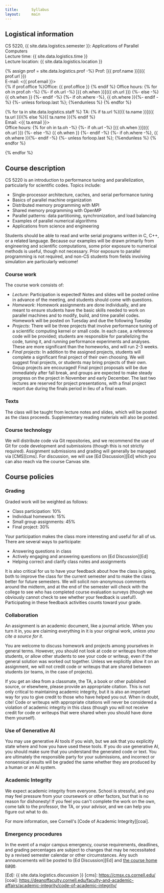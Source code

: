 ```yaml
---
title:      Syllabus
layout:     main
---
```


## Logistical information

CS 5220, {{ site.data.logistics.semester }}: Applications of Parallel Computers  
Lecture time: {{ site.data.logistics.time }}  
Lecture location: {{ site.data.logistics.location }}

{% assign prof = site.data.logistics.prof -%}
Prof: [{{ prof.name }}]({{ prof.url }})  
E-mail: <{{ prof.email }}>  
{% if prof.office %}Office: {{ prof.office }}  {% endif %}
Office hours: 
{% for oh in prof.oh -%}
  {%- if oh.url -%}
    [{{ oh.when }}]({{ oh.url }})
  {%- else -%}
    {{ oh.when }}
  {%- endif -%}
  {%- if oh.where -%}, {{ oh.where }}{%- endif -%}
  {%- unless forloop.last %}; {%endunless %}
{% endfor %}

{% for ta in site.data.logistics.staff %}
TA: {% if ta.url %}[{{ ta.name }}]({{ ta.url }}){% else %}{{ ta.name }}{% endif %}  
Email: <{{ ta.email }}>  
Office hours: 
{% for oh in ta.oh -%}
  {%- if oh.url -%}
    [{{ oh.when }}]({{ oh.url }})
  {%- else -%}
    {{ oh.when }}
  {%- endif -%}
  {%- if oh.where -%}, {{ oh.where }}{%- endif -%}
  {%- unless forloop.last %}; {%endunless %}
{% endfor %}

{% endfor %}
## Course description

CS 5220 is an introduction to performance tuning and parallelization,
particularly for scientific codes. Topics include:

- Single-processor architecture, caches, and serial performance tuning
- Basics of parallel machine organization
- Distributed memory programming with MPI
- Shared memory programming with OpenMP
- Parallel patterns: data partitioning, synchronization, and load balancing
- Examples of parallel numerical algorithms
- Applications from science and engineering

Students should be able to read and write serial programs written in
C, C++, or a related language.  Because our examples will be drawn primarily
from engineering and scientific computations, some prior exposure to
numerical methods is useful, though not necessary.  Prior exposure to
parallel programming is not required, and non-CS students from fields
involving simulation are particularly welcome!

### Course work

The course work consists of:

- *Lecture*: Participation is expected!  Notes and slides will be
  posted online in advance of the meeting, and students should come
  with questions.
- *Homework*: Homework assignments are done individually, and are
  meant to ensure students have the basic skills needed to work on
  parallel machines and to modify, build, and time parallel codes.
  Homework will be posted on Tuesday and due the following Tuesday
- *Projects*: There will be three projects that involve performance
  tuning of a scientific computing kernel or small code.  In each
  case, a reference code will be provided; students are
  responsible for parallelizing the code, tuning it, and running
  performance experiments and analyses.  These are more significant
  than the homeworks, and will run 2-3 weeks.
- *Final projects*: In addition to the assigned projects, students
  will complete a significant final project of their own choosing.  We
  will suggest final projects, or students may bring projects of their
  own.  Group projects are encouraged!  Final project proposals will
  be due immediately after fall break, and groups are expected to make
  steady progress on the project in November and early December.  The
  last two lectures are reserved for project presentations, with a
  final project report due during the finals period in lieu of a final
  exam.

### Texts

The class will be taught from lecture notes and slides, which will be
posted as the class proceeds.  Supplementary reading materials will
also be posted.

### Course technology

We will distribute code via Git repositories, and we recommend the use
of Git for code development and submissions (though this is not
strictly required).  Assignment submissions and grading will generally
be managed via [CMS][cms].  For discussion, we will use [Ed
Discussion][Ed] which you can also reach via the course Canvas site.

## Course policies

### Grading

Graded work will be weighted as follows:

- Class participation: 10%
- Individual homework: 15%
- Small group assignments: 45%
- Final project: 30%

Your participation makes the class more interesting and useful
for all of us.  There are several ways to participate:

- Answering questions in class
- Actively engaging and answering questions on [Ed Discussion][Ed]
- Helping correct and clarify class notes and assignments

It is also critical for us to have your feedback about how the class
is going, both to improve the class for the current semester and to
make the class better for future semesters.  We will solicit
non-anonymous comments around the midterm, and at the end of the
semester will check with the college to see who has completed course
evaluation surveys (though we obviously cannot check to see whether
your feedback is useful!).  Participating in these feedback activities
counts toward your grade.

### Collaboration

An assignment is an academic document, like a journal article.
When you turn it in, you are claiming everything in it is your
original work, *unless you cite a source for it*.

You are welcome to discuss homework and projects among yourselves in
general terms.  However, you should not look at code or writeups from
other students, or allow other students to see your code or writeup,
even if the general solution was worked out together.  Unless we
explicitly allow it on an assignment, we will not credit code or
writeups that are shared between students (or teams, in the case of
projects).

If you get an idea from a classmate, the TA, a book or other published
source, or elsewhere, please provide an appropriate citation.  This is
not only critical to maintaining academic integrity, but it is also an
important way for you to give credit to those who have helped you out.
When in doubt, cite!  Code or writeups with appropriate citations will
never be considered a violation of academic integrity in this class
(though you will not receive credit for code or writeups that were
shared when you should have done them yourself).

### Use of Generative AI

You may use generative AI tools if you wish, but we ask that you
explicitly state where and how you have used these tools.  If you do
use generative AI, you should make sure that you understand the
generated code or text.  You are ultimately the responsible party for
your submissions, and incorrect or nonsensical results will be graded
the same whether they are produced by a human or an AI system.

### Academic Integrity

We expect academic integrity from everyone.  School is stressful,
and you may feel pressure from your coursework or other factors,
but that is no reason for dishonesty!  If you feel you can't complete
the work on the own, come talk to the professor, the TA, or your advisor,
and we can help you figure out what to do.

For more information, see Cornell's [Code of Academic Integrity][coai].

### Emergency procedures

In the event of a major campus emergency, course requirements, deadlines, and
grading percentages are subject to changes that may be necessitated by a
revised semester calendar or other circumstances.  Any such announcements will
be posted to [Ed Discussion][Ed] and [the course home page](index.html).

[Ed]: {{ site.data.logistics.discussion }}
[cms]: https://cmsx.cs.cornell.edu/
[coai]: https://deanoffaculty.cornell.edu/faculty-and-academic-affairs/academic-integrity/code-of-academic-integrity/
